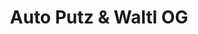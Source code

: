 ---
title: "Auto Putz & Waltl OG"
url: /reith-bei-seefeld/auto-putz-und-waltl-og/
shop: Autowerkstatt
---